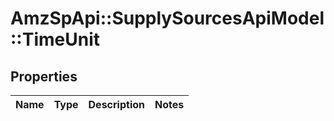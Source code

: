 # AmzSpApi::SupplySourcesApiModel::TimeUnit

## Properties
Name | Type | Description | Notes
------------ | ------------- | ------------- | -------------

